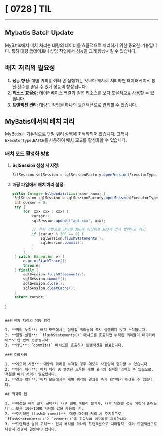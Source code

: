 # [ 0728 ] TIL

--- 


## Mybatis Batch Update



MyBatis에서 배치 처리는 대량의 데이터를 효율적으로 처리하기 위한 중요한 기능입니다. 
특히 대량 업데이트나 삽입 작업에서 성능을 크게 향상시킬 수 있습니다.

## 배치 처리의 필요성

1. **성능 향상**: 개별 쿼리를 여러 번 실행하는 것보다 배치로 처리하면 데이터베이스 통신 횟수를 줄일 수 있어 성능이 향상됩니다.
2. **리소스 효율성**: 데이터베이스 연결과 같은 리소스를 보다 효율적으로 사용할 수 있습니다.
3. **트랜잭션 관리**: 대량의 작업을 하나의 트랜잭션으로 관리할 수 있습니다.

## MyBatis에서의 배치 처리

MyBatis는 기본적으로 단일 쿼리 실행에 최적화되어 있습니다. 그러나 `ExecutorType.BATCH`를 사용하여 배치 모드를 활성화할 수 있습니다.

### 배치 모드 활성화 방법

1. **SqlSession 생성 시 지정**:
   ```java
   SqlSession sqlSession = sqlSessionFactory.openSession(ExecutorType.BATCH);
   ```

2. **매핑 파일에서 배치 처리 설정**:
   ```java
   public Integer bulkUpdate(List<xxx> xxxx) {
    SqlSession sqlSession = sqlSessionFactory.openSession(ExecutorType.BATCH);
    int cursor = 0;
    try {
        for (xxx xxx : xxx) {
            cursor++;
            sqlSession.update("api.xxx", xxx);

            // 커서 기반으로 만약에 300개 이상이면 300개 먼저 쌓아두고 커밋
            if (cursor % 300 == 0) {
                sqlSession.flushStatements();
                sqlSession.commit();
            }
        }
    } catch (Exception e) {
        e.printStackTrace();
        throw e;
    } finally {
        sqlSession.flushStatements();
        sqlSession.commit();
        sqlSession.close();
        sqlSession.clearCache();
    }
    return cursor;
}
   ```

### 배치 처리의 작동 방식

1. **쿼리 누적**: 배치 모드에서는 실행할 쿼리들이 즉시 실행되지 않고 누적됩니다.
2. **일괄 실행**: `flushStatements()` 메서드를 호출하면 누적된 쿼리들이 데이터베이스로 한 번에 전송됩니다.
3. **커밋**: `commit()` 메서드를 호출하여 트랜잭션을 완료합니다.

### 주의사항

1. **메모리 사용**: 대량의 쿼리를 누적할 경우 메모리 사용량이 증가할 수 있습니다.
2. **에러 처리**: 배치 처리 중 발생한 오류는 개별 쿼리의 실패를 의미할 수 있으므로, 적절한 에러 처리가 필요합니다.
3. **결과 확인**: 배치 모드에서는 개별 쿼리의 결과를 즉시 확인하기 어려울 수 있습니다.

## 최적화 팁

1. **적절한 배치 크기 선택**: 너무 크면 메모리 문제가, 너무 작으면 성능 이점이 줄어듭니다. 보통 100~1000 사이의 값을 사용합니다.
2. **주기적인 flush와 commit**: 대량 데이터 처리 시 주기적으로 `flushStatements()`와 `commit()`을 호출하여 메모리를 관리합니다.
3. **트랜잭션 범위 고려**: 전체 배치를 하나의 트랜잭션으로 처리할지, 여러 트랜잭션으로 나눌지 신중히 결정해야 합니다.

